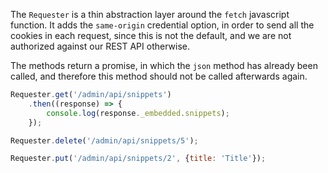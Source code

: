 The `Requester` is a thin abstraction layer around the `fetch` javascript function. It adds the `same-origin`
credential option, in order to send all the cookies in each request, since this is not the default, and we are not
authorized against our REST API otherwise.

The methods return a promise, in which the `json` method has already been called, and therefore this method should not
be called afterwards again.

```javascript static
Requester.get('/admin/api/snippets')
    .then((response) => {
        console.log(response._embedded.snippets);
    });

Requester.delete('/admin/api/snippets/5');

Requester.put('/admin/api/snippets/2', {title: 'Title'});
```
